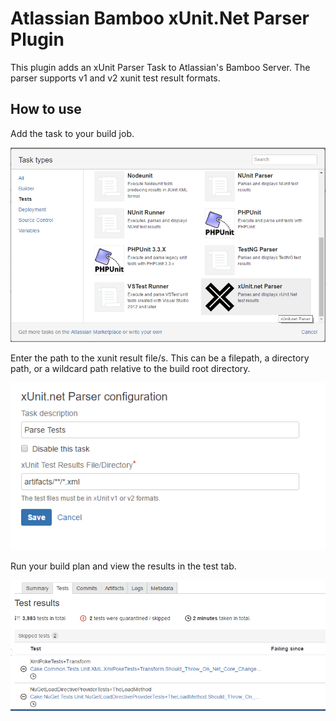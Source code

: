 # Atlassian Bamboo xUnit.Net Parser Plugin

This plugin adds an xUnit Parser Task to Atlassian's Bamboo Server. The parser supports v1 and v2 xunit test result formats.

## How to use

Add the task to your build job.

![Task](assets/xunittask_screen.PNG)

Enter the path to the xunit result file/s. This can be a filepath, a directory path, or a wildcard path relative to the build root directory.

![Config](assets/xunittask_config_screen.PNG)

Run your build plan and view the results in the test tab.

![Results](assets/xunittask_results_screen.PNG)

